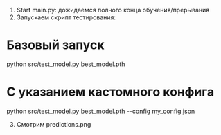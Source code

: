1) Start main.py: дожидаемся полного конца обучения/прерывания
2) Запускаем скрипт тестирования:

# Базовый запуск
python src/test_model.py best_model.pth

# С указанием кастомного конфига
python src/test_model.py best_model.pth --config my_config.json

3) Смотрим predictions.png